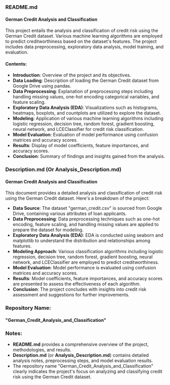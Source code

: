 ### README.md

#### German Credit Analysis and Classification

This project entails the analysis and classification of credit risk using the German Credit dataset. Various machine learning algorithms are employed to predict creditworthiness based on the dataset's features. The project includes data preprocessing, exploratory data analysis, model training, and evaluation.

#### Contents:
- **Introduction**: Overview of the project and its objectives.
- **Data Loading**: Description of loading the German Credit dataset from Google Drive using pandas.
- **Data Preprocessing**: Explanation of preprocessing steps including handling missing values, one-hot encoding categorical variables, and feature scaling.
- **Exploratory Data Analysis (EDA)**: Visualizations such as histograms, heatmaps, boxplots, and countplots are utilized to explore the dataset.
- **Modeling**: Application of various machine learning algorithms including logistic regression, decision tree, random forest, gradient boosting, neural network, and LCEClassifier for credit risk classification.
- **Model Evaluation**: Evaluation of model performance using confusion matrices and accuracy scores.
- **Results**: Display of model coefficients, feature importances, and accuracy scores.
- **Conclusion**: Summary of findings and insights gained from the analysis.

### Description.md (Or Analysis_Description.md)

#### German Credit Analysis and Classification

This document provides a detailed analysis and classification of credit risk using the German Credit dataset. Here's a breakdown of the project:

- **Data Source**: The dataset "german_credit.csv" is sourced from Google Drive, containing various attributes of loan applicants.
- **Data Preprocessing**: Data preprocessing techniques such as one-hot encoding, feature scaling, and handling missing values are applied to prepare the dataset for modeling.
- **Exploratory Data Analysis (EDA)**: EDA is conducted using seaborn and matplotlib to understand the distribution and relationships among features.
- **Modeling Approach**: Various classification algorithms including logistic regression, decision tree, random forest, gradient boosting, neural network, and LCEClassifier are employed to predict creditworthiness.
- **Model Evaluation**: Model performance is evaluated using confusion matrices and accuracy scores.
- **Results**: Model coefficients, feature importances, and accuracy scores are presented to assess the effectiveness of each algorithm.
- **Conclusion**: The project concludes with insights into credit risk assessment and suggestions for further improvements.

### Repository Name:
#### "German_Credit_Analysis_and_Classification"

### Notes:
- **README.md** provides a comprehensive overview of the project, methodologies, and results.
- **Description.md** (or **Analysis_Description.md**) contains detailed analysis notes, preprocessing steps, and model evaluation results.
- The repository name "German_Credit_Analysis_and_Classification" clearly indicates the project's focus on analyzing and classifying credit risk using the German Credit dataset.
